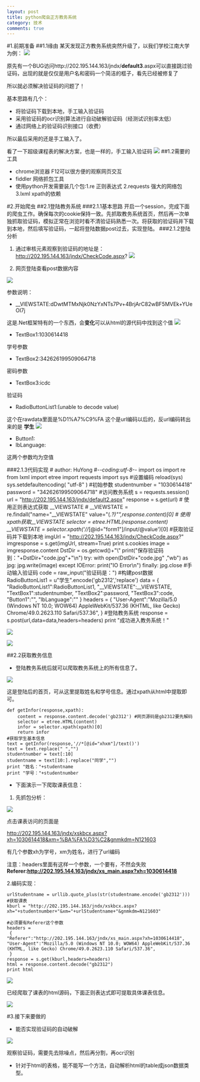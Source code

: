 ```yaml
---
layout: post
title: python爬虫正方教务系统
category: 技术
comments: true
---
```

#1.前期准备
##1.1缘由
某天发现正方教务系统突然升级了，以我们学校江南大学为例：
![](http://simplebrightman.github.io/blog/images/spider/1.JPG)

原先有一个BUG访问http://202.195.144.163/jndx/**default3**.aspx可以直接跳过验证码，出现的就是仅仅是用户名和密码一个简洁的框子，看先已经被修复了

所以就必须解决验证码的问题了！

基本思路有几个：

* 将验证码下载到本地，手工输入验证码
* 采用验证码的ocr识别算法进行自动破解验证码（经测试识别率太低）
* 通过网络上的验证码识别接口（收费）

所以最后采用的还是手工输入了。

看了一下超级课程表的解决方案，也是一样的，手工输入验证码
![](http://simplebrightman.github.io/blog/images/spider/2.png)
##1.2需要的工具
* chrome浏览器 F12可以很方便的观察网页交互
* fiddler 网络抓包工具
* 使用python开发需要装几个包:1.re 正则表达式 2.requests 强大的网络包 3.lxml xpath的依赖

#2.开始爬虫
##2.1登陆教务系统
###2.1.1基本思路
开启一个session，完成下面的爬虫工作。确保每次的cookie保持一致。先抓取教务系统首页，然后再一次单独抓取验证码，模拟正常在浏览时看不清验证码熟悉一次。将获取的验证码并下载到本地，然后填写验证码，一起将登陆数据post过去，实现登陆。
###2.1.2登陆分析
1. 通过审核元素观察到验证码的地址是：http://202.195.144.163/jndx/CheckCode.aspx?
![](http://simplebrightman.github.io/blog/images/spider/code.JPG)


2. 网页登陆查看post数据内容


![](http://simplebrightman.github.io/blog/images/spider/post.JPG)

参数说明：

* __VIEWSTATE:dDwtMTMxNjk0NzYxNTs7Pv+4BrjArC82wBF5MVEk+YUeOI7j 

这是.Net框架特有的一个东西，会**变化**可以从html的源代码中找到这个值
![](http://simplebrightman.github.io/blog/images/spider/Net.JPG)

* TextBox1:1030614418

学号参数

* TextBox2:342626199509064718

密码参数

* TextBox3:icdc

验证码

* RadioButtonList1:(unable to decode value)

这个在rawdata里面是%D1%A7%C9%FA 这个是url编码以后的，反url编码转出来的是 **学生**
![](http://simplebrightman.github.io/blog/images/spider/3.JPG)

* Button1:
* lbLanguage:

这两个参数均为空值

###2.1.3代码实现
	# author: HuYong
	#-*-coding:utf-8-*-
	import os
	import re
	from lxml import etree
	import requests
	import sys
	#设置编码
	reload(sys)
	sys.setdefaultencoding( "utf-8" )
	#初始参数
	studentnumber = "1030614418"
	password = "342626199509064718"
	#访问教务系统
	s = requests.session()
	url = "http://202.195.144.163/jndx/default2.aspx"
	response = s.get(url)
	# 使用正则表达式获取 __VIEWSTATE
	# __VIEWSTATE = re.findall("name=\"__VIEWSTATE\" value=\"(.*?)\"",response.content)[0]
	# 使用xpath获取__VIEWSTATE
	selector = etree.HTML(response.content)
	__VIEWSTATE = selector.xpath('//*[@id="form1"]/input/@value')[0]
	#获取验证码并下载到本地
	imgUrl = "http://202.195.144.163/jndx/CheckCode.aspx?"
	imgresponse = s.get(imgUrl, stream=True)
	print s.cookies
	image = imgresponse.content
	DstDir = os.getcwd()+"\\"
	print("保存验证码到："+DstDir+"code.jpg"+"\n")
	try:
	    with open(DstDir+"code.jpg" ,"wb") as jpg:
	        jpg.write(image)
	except IOError:
	    print("IO Error\n")
	finally:
	    jpg.close
	#手动输入验证码
	code = raw_input("验证码是：")
	#构建post数据
	RadioButtonList1 = u"学生".encode('gb2312','replace')
	data = {
	"RadioButtonList1":RadioButtonList1,
	"__VIEWSTATE":__VIEWSTATE,
	"TextBox1":studentnumber,
	"TextBox2":password,
	"TextBox3":code,
	"Button1":"",
	"lbLanguage":""
	}
	headers = {
	    "User-Agent":"Mozilla/5.0 (Windows NT 10.0; WOW64) AppleWebKit/537.36 (KHTML, like Gecko) Chrome/49.0.2623.110 Safari/537.36",
	}
	#登陆教务系统
	response = s.post(url,data=data,headers=headers)
	print "成功进入教务系统！"

![](http://simplebrightman.github.io/blog/images/spider/4.JPG)

![](http://simplebrightman.github.io/blog/images/spider/5.JPG)

##2.2获取教务信息
* 登陆教务系统后就可以爬取教务系统上的所有信息了。

![](http://simplebrightman.github.io/blog/images/spider/6.JPG)

这是登陆后的首页，可从这里提取姓名和学号信息。通过xpath从html中提取即可。

	def getInfor(response,xpath):
	    content = response.content.decode('gb2312') #网页源码是gb2312要先解码
	    selector = etree.HTML(content)
	    infor = selector.xpath(xpath)[0]
	    return infor
	#获取学生基本信息
	text = getInfor(response,'//*[@id="xhxm"]/text()')
	text = text.replace(" ","")
	studentnumber = text[:10]
	studentname = text[10:].replace("同学","")
	print "姓名："+studentname
	print "学号："+studentnumber

* 下面演示一下爬取课表信息：
1. 先抓包分析：

![](http://simplebrightman.github.io/blog/images/spider/7.JPG)

点击课表访问的页面是

http://202.195.144.163/jndx/xskbcx.aspx?xh=1030614418&xm=%BA%FA%D3%C2&gnmkdm=N121603

有几个参数xh为学号，xm为姓名，进行了url编码

注意：headers里面有这样一个参数，一个要有，不然会失败
**Referer:http://202.195.144.163/jndx/xs_main.aspx?xh=1030614418**

2.编码实现：

	urlStudentname = urllib.quote_plus(str(studentname.encode('gb2312')))
	#获取课表
	kburl = "http://202.195.144.163/jndx/xskbcx.aspx?xh="+studentnumber+"&xm="+urlStudentname+"&gnmkdm=N121603"
	
	#必须要有Referer这个参数
	headers =
	 {
	"Referer":"http://202.195.144.163/jndx/xs_main.aspx?xh=1030614418",
	"User-Agent":"Mozilla/5.0 (Windows NT 10.0; WOW64) AppleWebKit/537.36 (KHTML, like Gecko) Chrome/49.0.2623.110 Safari/537.36",
	 }
	response = s.get(kburl,headers=headers)
	html = response.content.decode("gb2312")
	print html

![](http://simplebrightman.github.io/blog/images/spider/8.JPG)

已经爬取了课表的html源码，下面正则表达式即可提取具体课表信息。

![](http://simplebrightman.github.io/blog/images/spider/10.JPG)

#3.接下来要做的
* 能否实现验证码的自动破解

![](http://simplebrightman.github.io/blog/images/spider/9.JPG)

观察验证码，需要先去除噪点，然后再分割，再ocr识别

* 针对于html的表格，能不能写一个方法，自动解析html的table成json数据类型。







